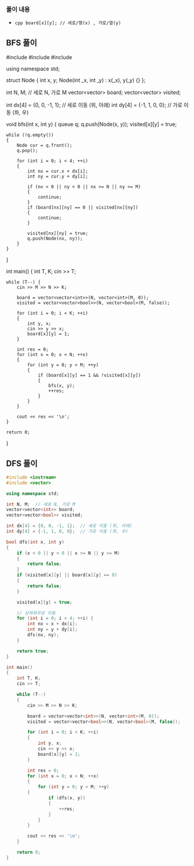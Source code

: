 ### 풀이 내용
- ```cpp board[x][y]; // 세로/행(x) , 가로/열(y) ```


## BFS 풀이
#include <iostream>
#include <queue>
#include <vector>

using namespace std;

struct Node 
{
    int x, y;
    Node(int _x, int _y) : x(_x), y(_y) {}
};

int N, M;  // 세로 N, 가로 M
vector<vector<int>> board;
vector<vector<bool>> visited;

int dx[4] = {0, 0, -1, 1};  // 세로 이동 (위, 아래)
int dy[4] = {-1, 1, 0, 0};  // 가로 이동 (좌, 우)

void bfs(int x, int y) 
{
    queue<Node> q;
    q.push(Node(x, y));
    visited[x][y] = true;

    while (!q.empty()) 
    {
        Node cur = q.front();
        q.pop();

        for (int i = 0; i < 4; ++i) 
        {
            int nx = cur.x + dx[i];
            int ny = cur.y + dy[i];

            if (nx < 0 || ny < 0 || nx >= N || ny >= M) 
            {
                continue;
            }
            if (board[nx][ny] == 0 || visited[nx][ny]) 
            {
                continue;
            }

            visited[nx][ny] = true;
            q.push(Node(nx, ny));
        }
    }
}

int main() {
    int T, K;
    cin >> T;

    while (T--) {
        cin >> M >> N >> K;

        board = vector<vector<int>>(N, vector<int>(M, 0));
        visited = vector<vector<bool>>(N, vector<bool>(M, false));

        for (int i = 0; i < K; ++i) 
        {
            int y, x;
            cin >> y >> x;
            board[x][y] = 1;
        }

        int res = 0;
        for (int x = 0; x < N; ++x) 
        {
            for (int y = 0; y < M; ++y) 
            {
                if (board[x][y] == 1 && !visited[x][y]) 
                {
                    bfs(x, y);
                    ++res;
                }
            }
        }

        cout << res << '\n';
    }

    return 0;
}

## DFS 풀이
```cpp
#include <iostream>
#include <vector>

using namespace std;

int N, M;  // 세로 N, 가로 M
vector<vector<int>> board;
vector<vector<bool>> visited;

int dx[4] = {0, 0, -1, 1};  // 세로 이동 (위, 아래)
int dy[4] = {-1, 1, 0, 0};  // 가로 이동 (좌, 우)

bool dfs(int x, int y)
{
    if (x < 0 || y < 0 || x >= N || y >= M)
    {
        return false;
    }
    if (visited[x][y] || board[x][y] == 0)
    {
        return false;
    }

    visited[x][y] = true;

    // 상하좌우로 이동
    for (int i = 0; i < 4; ++i) {
        int nx = x + dx[i];
        int ny = y + dy[i];
        dfs(nx, ny);
    }

    return true;
}

int main()
{
    int T, K;
    cin >> T;

    while (T--)
    {
        cin >> M >> N >> K;

        board = vector<vector<int>>(N, vector<int>(M, 0));
        visited = vector<vector<bool>>(N, vector<bool>(M, false));

        for (int i = 0; i < K; ++i)
        {
            int y, x;
            cin >> y >> x;
            board[x][y] = 1;
        }

        int res = 0;
        for (int x = 0; x < N; ++x)
        {
            for (int y = 0; y < M; ++y)
        {
                if (dfs(x, y))
                {
                    ++res;
                }
            }
        }

        cout << res << '\n';
    }

    return 0;
}

```
